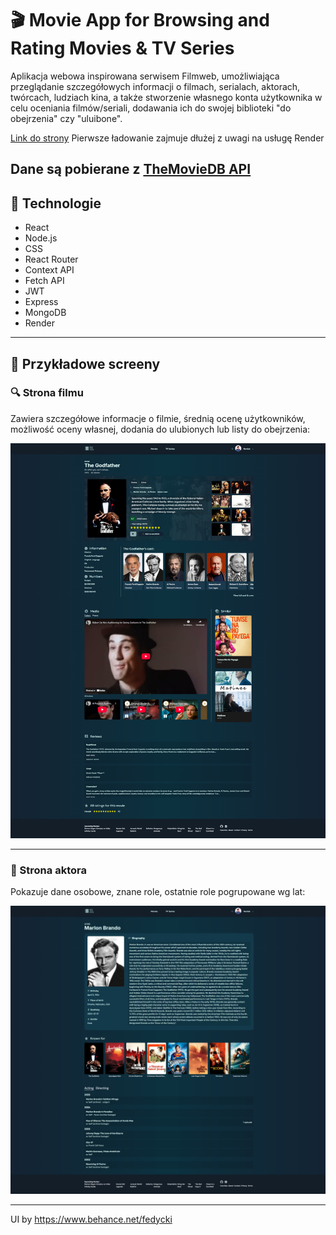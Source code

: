 # 🎬 Movie App for Browsing and Rating Movies & TV Series

Aplikacja webowa inspirowana serwisem Filmweb, umożliwiająca przeglądanie szczegółowych informacji o filmach, serialach, aktorach, twórcach, ludziach kina, a także stworzenie własnego konta użytkownika w celu oceniania filmów/seriali, dodawania ich do swojej biblioteki "do obejrzenia" czy "uluibone".

[Link do strony](https://movie-app-frontend-xmty.onrender.com)
Pierwsze ładowanie zajmuje dłużej z uwagi na usługę Render

Dane są pobierane z [TheMovieDB API](https://www.themoviedb.org/)
---

## 🔧 Technologie

- React
- Node.js
- CSS
- React Router
- Context API
- Fetch API
- JWT
- Express
- MongoDB
- Render

---

## 📸 Przykładowe screeny

### 🔍 Strona filmu

Zawiera szczegółowe informacje o filmie, średnią ocenę użytkowników, możliwość oceny własnej, dodania do ulubionych lub listy do obejrzenia:

![Screenshot - Strona filmu](./screenshots/movie_page.png)

---

### 👤 Strona aktora

Pokazuje dane osobowe, znane role, ostatnie role pogrupowane wg lat:

![Screenshot - Strona aktora](./screenshots/actor_page.png)

---

UI by https://www.behance.net/fedycki